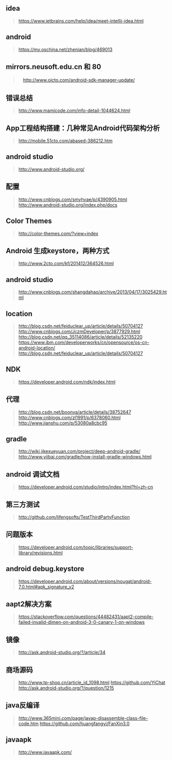 ## idea
> https://www.jetbrains.com/help/idea/meet-intellij-idea.html
## android 
> https://my.oschina.net/zhenian/blog/469013
## mirrors.neusoft.edu.cn 和 80
>　http://www.oicto.com/android-sdk-manager-update/
## 错误总结
> http://www.mamicode.com/info-detail-1044624.html
## App工程结构搭建：几种常见Android代码架构分析
> http://mobile.51cto.com/abased-386212.htm
## android studio
> http://www.android-studio.org/
## 配置
> http://www.cnblogs.com/smyhvae/p/4390905.html
> http://www.android-studio.org/index.php/docs
## Color Themes
> http://color-themes.com/?view=index
## Android 生成keystore，两种方式
> http://www.2cto.com/kf/201412/364526.html
## android studio
> http://www.cnblogs.com/shangdahao/archive/2013/04/17/3025429.html
## location
> http://blog.csdn.net/feiduclear_up/article/details/50704127
> http://www.cnblogs.com/JczmDeveloper/p/3877929.html
> http://blog.csdn.net/qq_35114086/article/details/52135220
> https://www.ibm.com/developerworks/cn/opensource/os-cn-android-location/
> http://blog.csdn.net/feiduclear_up/article/details/50704127
## NDK
> https://developer.android.com/ndk/index.html
## 代理
> http://blog.csdn.net/boonya/article/details/38752647
> http://www.cnblogs.com/zl1991/p/6378060.html
> http://www.jianshu.com/p/53080a8cbc95
## gradle
> http://wiki.jikexueyuan.com/project/deep-android-gradle/
> http://www.yiibai.com/gradle/how-install-gradle-windows.html
## android 调试文档
> https://developer.android.com/studio/intro/index.html?hl=zh-cn
## 第三方测试
> http://github.com/lifengsofts/TestThirdPartyFunction
## 问题版本
> https://developer.android.com/topic/libraries/support-library/revisions.html
## android debug.keystore
> https://developer.android.com/about/versions/nougat/android-7.0.html#apk_signature_v2
## aapt2解决方案
> https://stackoverflow.com/questions/44482431/aapt2-compile-failed-invalid-dimen-on-android-3-0-canary-1-on-windows
## 镜像
> http://ask.android-studio.org/?/article/34
## 商场源码
> http://www.tp-shop.cn/article_id_1098.html
> https://github.com/YiChat
> http://ask.android-studio.org/?/question/1215
## java反编译
> http://www.365mini.com/page/javap-disassemble-class-file-code.htm
> https://github.com/huangfangyi/FanXin3.0
## javaapk
> http://www.javaapk.com/
